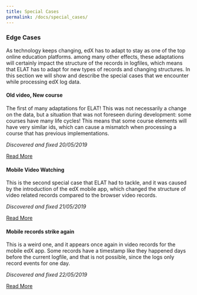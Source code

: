 ```yaml
---
title: Special Cases
permalink: /docs/special_cases/
---
```


### Edge Cases
As technology keeps changing, edX has to adapt to stay as one of the top online education platforms.
among many other effects, these adaptations will certainly impact the structure of the records in logfiles,
which means that ELAT has to adapt for new types of records and changing structures.
In this section we will show and describe the special cases that we encounter while processing edX log data.

#### Old video, New course
The first of many adaptations for ELAT! This was not necessarily a change on the data, but a situation that 
was not foreseen during development: some courses have many life cycles! This means that some course elements
will have very similar ids, which can cause a mismatch when processing a course that has previous implementations.

*Discovered and fixed 20/05/2019*

[Read More](/ELAT/blog/2019/05/20/id_mismatch/)

#### Mobile Video Watching
This is the second special case that ELAT had to tackle, and it was caused by the introduction of the edX mobile
app, which changed the structure of video related records compared to the browser video records.

*Discovered and fixed 21/05/2019*

[Read More](/ELAT/blog/2019/05/21/mobile_video/)

#### Mobile records strike again

This is a weird one, and it appears once again in video records for the mobile edX app. 
Some records have a timestamp like they happened days before the current logfile, and
that is not possible, since the logs only record events for one day.

*Discovered and fixed 22/05/2019*

[Read More](/ELAT/blog/2019/05/22/device_time/)
